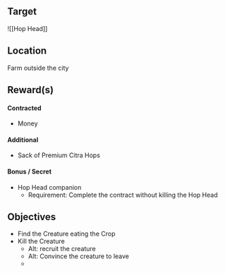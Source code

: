 ## Target
![[Hop Head]]

## Location

Farm outside the city

## Reward(s)
#### Contracted
- Money
#### Additional
- Sack of Premium Citra Hops
#### Bonus / Secret
- Hop Head companion
	- Requirement: Complete the contract without killing the Hop Head

## Objectives
- Find the Creature eating the Crop
- Kill the Creature
	- Alt: recruit the creature
	- Alt: Convince the creature to leave
	- 